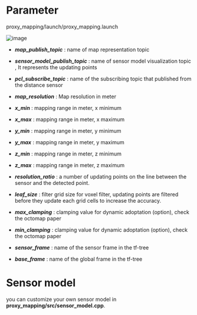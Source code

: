 # Parameter

proxy_mapping/launch/proxy_mapping.launch

![image](https://user-images.githubusercontent.com/35325906/71657935-4208e180-2d85-11ea-849a-ec1121aef589.png)


- ***map_publish_topic***           : name of map representation topic <Pointcloud>
- ***sensor_model_publish_topic***  : name of sensor model visualization topic <Pointcloud>, It represents the updating points
- ***pcl_subscribe_topic***         : name of the subscribing topic that published from the distance sensor


- ***map_resolution*** 		          : Map resolution in meter
- ***x_min*** 			                : mapping range in meter, x minimum
- ***x_max*** 			                : mapping range in meter, x maximum
- ***y_min*** 			                : mapping range in meter, y minimum
- ***y_max*** 			                : mapping range in meter, y maximum
- ***z_min*** 			                : mapping range in meter, z minimum
- ***z_max*** 			                : mapping range in meter, z maximum

- ***resolution_ratio***	          : a number of updating points on the line between the sensor and the detected point.

- ***leaf_size***			              : filter grid size for voxel filter, updating points are filtered before they update each grid cells to increase the accuracy.

- ***max_clamping***		            : clamping value for dynamic adoptation (option), check the octomap paper
- ***min_clamping***		            : clamping value for dynamic adoptation (option), check the octomap paper


- ***sensor_frame***       	        : name of the sensor frame in the tf-tree
- ***base_frame***       		        : name of the global frame in the tf-tree


# Sensor model

you can customize your own sensor model in **proxy_mapping/src/sensor_model.cpp**.
